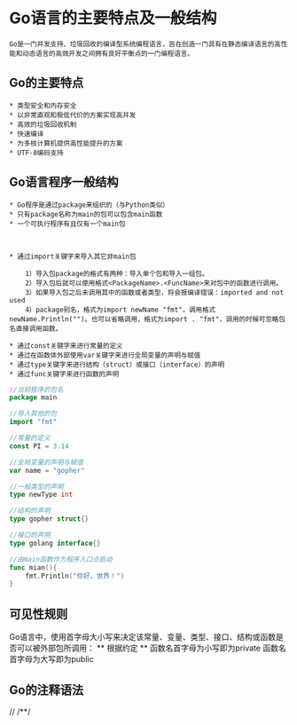 Go语言的主要特点及一般结构
==================================
    Go是一门并发支持、垃圾回收的编译型系统编程语言，旨在创造一门具有在静态编译语言的高性能和动态语言的高效开发之间拥有良好平衡点的一门编程语言。

Go的主要特点
------------------------------------

	* 类型安全和内存安全
	* 以非常直观和极低代价的方案实现高并发
	* 高效的垃圾回收机制
	* 快速编译
	* 为多核计算机提供高性能提升的方案
	* UTF-8编码支持


Go语言程序一般结构
---------------------------------------

	* Go程序是通过package来组织的（与Python类似）
	* 只有package名称为main的包可以包含main函数
	* 一个可执行程序有且仅有一个main包



	* 通过import关键字来导入其它非main包

        1）导入包package的格式有两种：导入单个包和导入一组包。
        2）导入包后就可以使用格式<PackageName>.<FuncName>来对包中的函数进行调用。
        3）如果导入包之后未调用其中的函数或者类型，将会报编译错误：imported and not used
        4）package别名，格式为import newName "fmt"，调用格式newName.Println("")。也可以省略调用，格式为import . "fmt"，调用的时候可忽略包名直接调用函数。

	* 通过const关键字来进行常量的定义
	* 通过在函数体外部使用var关键字来进行全局变量的声明与赋值
	* 通过type关键字来进行结构（struct）或接口（interface）的声明
	* 通过func关键字来进行函数的声明

```go
//当前程序的包名
package main

//导入其他的包
import "fmt"

//常量的定义
const PI = 3.14

//全局变量的声明与赋值
var name = "gopher"

//一般类型的声明
type newType int

//结构的声明
type gopher struct{}

//接口的声明
type golang interface{}

//由main函数作为程序入口点启动
func mian(){
    fmt.Println("你好，世界！")
}
```

可见性规则
-------------------------------

Go语言中，使用首字母大小写来决定该常量、变量、类型、接口、结构或函数是否可以被外部包所调用：
** 根据约定 **
函数名首字母为小写即为private
函数名首字母为大写即为public


Go的注释语法
----------------------------------

//
/**/
